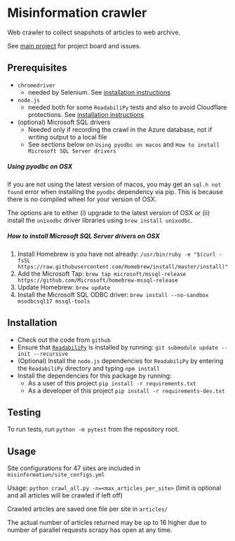 # Misinformation crawler
Web crawler to collect snapshots of articles to web archive.

See [main project](https://github.com/alan-turing-institute/misinformation) for project board and issues.

## Prerequisites
- `chromedriver`
    - needed by Selenium. See [installation instructions](https://selenium-python.readthedocs.io/installation.html)
- `node.js`
    - needed both for some `ReadabiliPy` tests and also to avoid Cloudflare protections. See [installation instructions](https://nodejs.org/en/download/)
- (optional) Microsoft SQL drivers
    - Needed only if recording the crawl in the Azure database, not if writing output to a local file
    - See sections below on `Using pyodbc on macos` and `How to install Microsoft SQL Server drivers`

##### Using pyodbc on OSX
If you are not using the latest version of macos, you may get an `sql.h not found` error when installing the `pyodbc`
dependency via pip. This is because there is no compiled wheel for your version of OSX.

The options are to either (i) upgrade to the latest version of OSX or (ii) install the `unixodbc` driver libraries using `brew install unixodbc`.


##### How to install Microsoft SQL Server drivers on OSX
1. Install Homebrew is you have not already: `/usr/bin/ruby -e "$(curl -fsSL https://raw.githubusercontent.com/Homebrew/install/master/install)"`
2. Add the Microsoft Tap: `brew tap microsoft/mssql-release https://github.com/Microsoft/homebrew-mssql-release`
3. Update Homebrew: `brew update`
4. Install the Microsoft SQL ODBC driver: `brew install --no-sandbox msodbcsql17 mssql-tools`

## Installation
- Check out the code from `github`
- Ensure that [`ReadabiliPy`](https://github.com/alan-turing-institute/ReadabiliPy) is installed by running:
    ```git submodule update --init --recursive```
- (Optional) Install the `node.js` dependencies for `ReadabiliPy` by entering the `ReadabiliPy` directory and typing `npm install`
- Install the dependencies for this package by running:
  - As a user of this project `pip install -r requirements.txt`
  - As a developer of this project `pip install -r requirements-dev.txt`

## Testing
To run tests, run `python -m pytest` from the repository root.


## Usage
Site configurations for 47 sites are included in `misinformation/site_configs.yml`

Usage: `python crawl_all.py -n=<max_articles_per_site>` (limit is optional and all articles will be crawled if left off)

Crawled articles are saved one file per site in `articles/`

The actual number of articles returned may be up to 16 higher due to number of parallel requests scrapy has open at any time.




